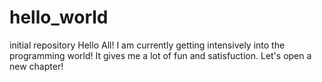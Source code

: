 # hello_world
initial repository
Hello All!
I am currently getting intensively into the programming world! It gives me a lot of fun and satisfuction. Let's open a new chapter!
